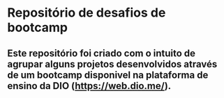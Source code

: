 # Repositório de desafios de bootcamp

## Este repositório foi criado com o intuito de agrupar alguns projetos desenvolvidos através de um bootcamp disponivel na plataforma de ensino da DIO (https://web.dio.me/).